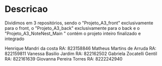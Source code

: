 # Descricao

Dividimos em 3 repositórios, sendo o "Projeto_A3_front" exclusivamente para o front, o "Projeto_A3_back" exclusivamente para o back e o "Projeto_A3_NoteNest_Main " contém o projeto inteiro finalizado e integrado

Henrique Mandri da costa RA: 823158846
Matheus Martins de Arruda RA: 822159811
Vanessa Basilio Jardim RA: 822162502
Gabriela Zocatelli Gentil RA: 822161639
Giovanna Pereira Torres RA: 8222242940
